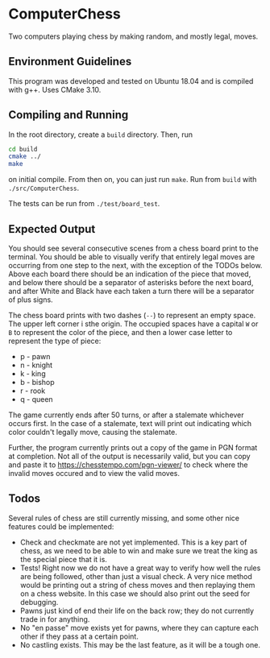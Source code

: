 # ComputerChess

Two computers playing chess by making random, and mostly legal, moves.

## Environment Guidelines

This program was developed and tested on Ubuntu 18.04 and is compiled with g++. Uses CMake 3.10.

## Compiling and Running

In the root directory, create a `build` directory. Then, run

```sh
cd build
cmake ../
make
```

on initial compile. From then on, you can just run `make`. Run from `build` with `./src/ComputerChess`.

The tests can be run from `./test/board_test`.

## Expected Output

You should see several consecutive scenes from a chess board print to the terminal. You should be able to visually verify
that entirely legal moves are occurring from one step to the next, with the exception of the TODOs below. Above each board
there should be an indication of the piece that moved, and below there should be a separator of asterisks before the next board,
and after White and Black have each taken a turn there will be a separator of plus signs.

The chess board prints with two dashes (`--`) to represent an empty space. The upper left corner i sthe origin.
The occupied spaces have a capital `W` or `B` to represent the color of the piece, and then a lower case letter
to represent the type of piece:

* p - pawn
* n - knight
* k - king
* b - bishop
* r - rook
* q - queen

The game currently ends after 50 turns, or after a stalemate whichever occurs first. In the case of a stalemate,
text will print out indicating which color couldn't legally move, causing the stalemate.

Further, the program currently prints out a copy of the game in PGN format at completion. Not all of the output
is necessarily valid, but you can copy and paste it to https://chesstempo.com/pgn-viewer/ to check where the invalid
moves occured and to view the valid moves.

## Todos

Several rules of chess are still currently missing, and some other nice features could be implemented:

* Check and checkmate are not yet implemented. This is a key part of chess, as we need to be able to win
and make sure we treat the king as the special piece that it is.
* Tests! Right now we do not have a great way to verify how well the rules are being followed,
other than just a visual check. A very nice method would be printing out a string of chess moves
and then replaying them on a chess website. In this case we should also print out the seed for debugging.
* Pawns just kind of end their life on the back row; they do not currently trade in for anything.
* No "en passe" move exists yet for pawns, where they can capture each other if they pass at a certain point.
* No castling exists. This may be the last feature, as it will be a tough one.
